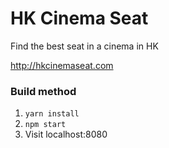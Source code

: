 # HK Cinema Seat
Find the best seat in a cinema in HK

http://hkcinemaseat.com

### Build method
1. `yarn install`
2. `npm start`
3. Visit localhost:8080